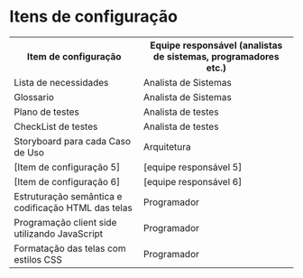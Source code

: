 # Itens de configuração

<table>
<tr><th>Item de configuração</th><th>Equipe responsável (analistas de sistemas, programadores etc.)</th></tr>
<tr><td>Lista de necessidades</td><td>Analista de Sistemas</td></tr>
<tr><td>Glossario</td><td>Analista de Sistemas</td></tr>
<tr><td>Plano de testes</td><td>Analista de testes</td></tr>
<tr><td>CheckList de testes</td><td>Analista de testes</td></tr>
<tr><td>Storyboard para cada Caso de Uso</td><td>Arquitetura </td></tr>
<tr><td>[Item de configuração 5]</td><td>[equipe responsável 5]</td></tr>
<tr><td>[Item de configuração 6]</td><td>[equipe responsável 6]</td></tr>
<tr><td>Estruturação semântica e codificação HTML das telas</td><td>Programador</td></tr>
<tr><td>Programação client side utilizando JavaScript</td><td>Programador</td></tr>
<tr><td>Formatação das telas com estilos CSS</td><td>Programador</td></tr>
</table>
